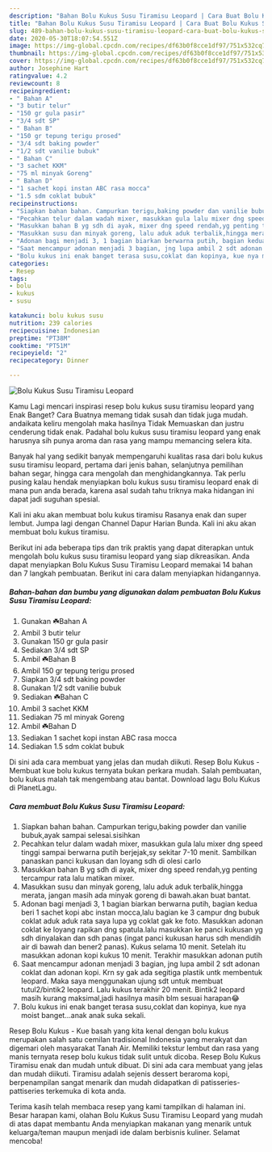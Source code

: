 ```yaml
---
description: "Bahan Bolu Kukus Susu Tiramisu Leopard | Cara Buat Bolu Kukus Susu Tiramisu Leopard Yang Lezat Sekali"
title: "Bahan Bolu Kukus Susu Tiramisu Leopard | Cara Buat Bolu Kukus Susu Tiramisu Leopard Yang Lezat Sekali"
slug: 489-bahan-bolu-kukus-susu-tiramisu-leopard-cara-buat-bolu-kukus-susu-tiramisu-leopard-yang-lezat-sekali
date: 2020-05-30T18:07:54.551Z
image: https://img-global.cpcdn.com/recipes/df63b0f8cce1df97/751x532cq70/bolu-kukus-susu-tiramisu-leopard-foto-resep-utama.jpg
thumbnail: https://img-global.cpcdn.com/recipes/df63b0f8cce1df97/751x532cq70/bolu-kukus-susu-tiramisu-leopard-foto-resep-utama.jpg
cover: https://img-global.cpcdn.com/recipes/df63b0f8cce1df97/751x532cq70/bolu-kukus-susu-tiramisu-leopard-foto-resep-utama.jpg
author: Josephine Hart
ratingvalue: 4.2
reviewcount: 8
recipeingredient:
- " Bahan A"
- "3 butir telur"
- "150 gr gula pasir"
- "3/4 sdt SP"
- " Bahan B"
- "150 gr tepung terigu prosed"
- "3/4 sdt baking powder"
- "1/2 sdt vanilie bubuk"
- " Bahan C"
- "3 sachet KKM"
- "75 ml minyak Goreng"
- " Bahan D"
- "1 sachet kopi instan ABC rasa mocca"
- "1.5 sdm coklat bubuk"
recipeinstructions:
- "Siapkan bahan bahan. Campurkan terigu,baking powder dan vanilie bubuk,ayak sampai selesai.sisihkan"
- "Pecahkan telur dalam wadah mixer, masukkan gula lalu mixer dng speed tinggi sampai berwarna putih berjejak,sy sekitar 7-10 menit. Sambilkan panaskan panci kukusan dan loyang sdh di olesi carlo"
- "Masukkan bahan B yg sdh di ayak, mixer dng speed rendah,yg penting tercampur rata lalu matikan mixer."
- "Masukkan susu dan minyak goreng, lalu aduk aduk terbalik,hingga merata, jangan masih ada minyak goreng di bawah.akan buat bantat."
- "Adonan bagi menjadi 3, 1 bagian biarkan berwarna putih, bagian kedua beri 1 sachet kopi abc instan mocca,lalu bagian ke 3 campur dng bubuk coklat aduk aduk rata saya lupa yg coklat gak ke foto. Masukkan adonan coklat ke loyang rapikan dng spatula.lalu masukkan ke panci kukusan yg sdh dinyalakan dan sdh panas (ingat panci kukusan harus sdh mendidih air di bawah dan bener2 panas). Kukus selama 10 menit. Setelah itu masukkan adonan kopi kukus 10 menit. Terakhir masukkan adonan putih"
- "Saat mencampur adonan menjadi 3 bagian, jng lupa ambil 2 sdt adonan coklat dan adonan kopi. Krn sy gak ada segitiga plastik untk membentuk leopard. Maka saya menggunakan ujung sdt untuk membuat tutul2/bintik2 leopard. Lalu kukus terakhir 20 menit. Bintik2 leopard masih kurang maksimal,jadi hasilnya masih blm sesuai harapan😂"
- "Bolu kukus ini enak banget terasa susu,coklat dan kopinya, kue nya moist banget...anak anak suka sekali."
categories:
- Resep
tags:
- bolu
- kukus
- susu

katakunci: bolu kukus susu 
nutrition: 239 calories
recipecuisine: Indonesian
preptime: "PT38M"
cooktime: "PT51M"
recipeyield: "2"
recipecategory: Dinner

---
```



![Bolu Kukus Susu Tiramisu Leopard](https://img-global.cpcdn.com/recipes/df63b0f8cce1df97/751x532cq70/bolu-kukus-susu-tiramisu-leopard-foto-resep-utama.jpg)

Kamu Lagi mencari inspirasi resep bolu kukus susu tiramisu leopard yang Enak Banget? Cara Buatnya memang tidak susah dan tidak juga mudah. andaikata keliru mengolah maka hasilnya Tidak Memuaskan dan justru cenderung tidak enak. Padahal bolu kukus susu tiramisu leopard yang enak harusnya sih punya aroma dan rasa yang mampu memancing selera kita.

Banyak hal yang sedikit banyak mempengaruhi kualitas rasa dari bolu kukus susu tiramisu leopard, pertama dari jenis bahan, selanjutnya pemilihan bahan segar, hingga cara mengolah dan menghidangkannya. Tak perlu pusing kalau hendak menyiapkan bolu kukus susu tiramisu leopard enak di mana pun anda berada, karena asal sudah tahu triknya maka hidangan ini dapat jadi suguhan spesial.

Kali ini aku akan membuat bolu kukus tiramisu Rasanya enak dan super lembut. Jumpa lagi dengan Channel Dapur Harian Bunda. Kali ini aku akan membuat bolu kukus tiramisu.


Berikut ini ada beberapa tips dan trik praktis yang dapat diterapkan untuk mengolah bolu kukus susu tiramisu leopard yang siap dikreasikan. Anda dapat menyiapkan Bolu Kukus Susu Tiramisu Leopard memakai 14 bahan dan 7 langkah pembuatan. Berikut ini cara dalam menyiapkan hidangannya.

<!--inarticleads1-->

##### Bahan-bahan dan bumbu yang digunakan dalam pembuatan Bolu Kukus Susu Tiramisu Leopard:

1. Gunakan  ☘️Bahan A
1. Ambil 3 butir telur
1. Gunakan 150 gr gula pasir
1. Sediakan 3/4 sdt SP
1. Ambil  ☘️Bahan B
1. Ambil 150 gr tepung terigu prosed
1. Siapkan 3/4 sdt baking powder
1. Gunakan 1/2 sdt vanilie bubuk
1. Sediakan  ☘️Bahan C
1. Ambil 3 sachet KKM
1. Sediakan 75 ml minyak Goreng
1. Ambil  ☘️Bahan D
1. Sediakan 1 sachet kopi instan ABC rasa mocca
1. Sediakan 1.5 sdm coklat bubuk


Di sini ada cara membuat yang jelas dan mudah diikuti. Resep Bolu Kukus - Membuat kue bolu kukus ternyata bukan perkara mudah. Salah pembuatan, bolu kukus malah tak mengembang atau bantat. Download lagu Bolu Kukus di PlanetLagu. 

<!--inarticleads2-->

##### Cara membuat Bolu Kukus Susu Tiramisu Leopard:

1. Siapkan bahan bahan. Campurkan terigu,baking powder dan vanilie bubuk,ayak sampai selesai.sisihkan
1. Pecahkan telur dalam wadah mixer, masukkan gula lalu mixer dng speed tinggi sampai berwarna putih berjejak,sy sekitar 7-10 menit. Sambilkan panaskan panci kukusan dan loyang sdh di olesi carlo
1. Masukkan bahan B yg sdh di ayak, mixer dng speed rendah,yg penting tercampur rata lalu matikan mixer.
1. Masukkan susu dan minyak goreng, lalu aduk aduk terbalik,hingga merata, jangan masih ada minyak goreng di bawah.akan buat bantat.
1. Adonan bagi menjadi 3, 1 bagian biarkan berwarna putih, bagian kedua beri 1 sachet kopi abc instan mocca,lalu bagian ke 3 campur dng bubuk coklat aduk aduk rata saya lupa yg coklat gak ke foto. Masukkan adonan coklat ke loyang rapikan dng spatula.lalu masukkan ke panci kukusan yg sdh dinyalakan dan sdh panas (ingat panci kukusan harus sdh mendidih air di bawah dan bener2 panas). Kukus selama 10 menit. Setelah itu masukkan adonan kopi kukus 10 menit. Terakhir masukkan adonan putih
1. Saat mencampur adonan menjadi 3 bagian, jng lupa ambil 2 sdt adonan coklat dan adonan kopi. Krn sy gak ada segitiga plastik untk membentuk leopard. Maka saya menggunakan ujung sdt untuk membuat tutul2/bintik2 leopard. Lalu kukus terakhir 20 menit. Bintik2 leopard masih kurang maksimal,jadi hasilnya masih blm sesuai harapan😂
1. Bolu kukus ini enak banget terasa susu,coklat dan kopinya, kue nya moist banget...anak anak suka sekali.


Resep Bolu Kukus - Kue basah yang kita kenal dengan bolu kukus merupakan salah satu cemilan tradisional Indonesia yang merakyat dan digemari oleh masyarakat Tanah Air. Memiliki tekstur lembut dan rasa yang manis ternyata resep bolu kukus tidak sulit untuk dicoba. Resep Bolu Kukus Tiramisu enak dan mudah untuk dibuat. Di sini ada cara membuat yang jelas dan mudah diikuti. Tiramisu adalah sejenis dessert beraroma kopi, berpenampilan sangat menarik dan mudah didapatkan di patisseries-pattiseries terkemuka di kota anda. 

Terima kasih telah membaca resep yang kami tampilkan di halaman ini. Besar harapan kami, olahan Bolu Kukus Susu Tiramisu Leopard yang mudah di atas dapat membantu Anda menyiapkan makanan yang menarik untuk keluarga/teman maupun menjadi ide dalam berbisnis kuliner. Selamat mencoba!
